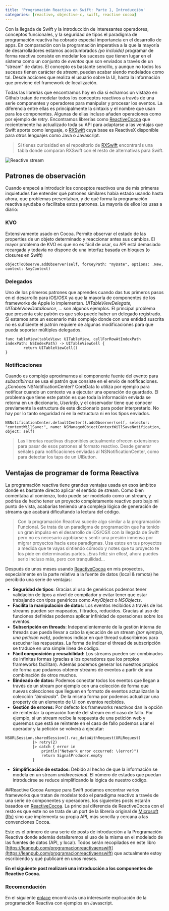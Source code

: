```yaml
---
title: 'Programación Reactiva en Swift: Parte 1, Introducción'
categories: [reactive, objective-c, swift, reactive cocoa]
---
```


Con la llegada de Swift y la introducción de interesantes operadores, conceptos funcionales, y la seguridad de tipos el paradigma de programación reactiva ha cobrado especial importancia en el desarrollo de apps. En comparación con la programación imperativa a la que la mayoría de desarrolladores estamos acostumbrados _(yo incluido)_ programar de forma reactiva consiste en modelar los sucesos que tienen lugar en el sistema como un conjunto de _eventos_ que son enviados a través de un “stream” de datos. El concepto es bastante sencillo, y aunque no todos los sucesos tienen carácter de _stream_, pueden acabar siendo modelados como tal. Desde acciones que realiza el usuario sobre la UI, hasta la información que proviene del framework de localización.

Todas las librerías que encontramos hoy en día si echamos un vistazo en Github tratan de modelar todos los conceptos reactivos a través de una serie componentes y operadores para manipular y procesar los eventos. La diferencia entre ellas es principalmente la sintaxis y el nombre que usan para los componentes. Algunas de ellas incluso añaden operaciones como por ejemplo de _retry_. Encontramos librerías como [ReactiveCocoa](https://github.com/ReactiveCocoa/ReactiveCocoa) que recientemente ha actualizado toda su API para adaptarse a las ventajas que Swift aporta como lenguaje, o [RXSwift](https://github.com/ReactiveX/RxSwift) cuya base es ReactiveX disponible para otros lenguajes como Java o Javascript.

> Si tienes curiosidad en el repositorio de [RXSwift](https://github.com/ReactiveX/RxSwift) encontrarás una tabla donde comparan RXSwift con el resto de alternativas para Swift.

![Reactive stream](/images/posts/reactive_sream.png)

## Patrones de observación

Cuando empecé a introducir los conceptos reactivos una de mis primeras inquietudes fue entender qué patrones similares había estado usando hasta ahora, que problemas presentaban, y de qué forma la programación reactiva ayudaba o facilitaba estos patrones. La mayoría de ellos los usas a diario:

### KVO

Extensivamente usado en Cocoa. Permite observar el estado de las properties de un objeto determinado y reaccionar antes sus cambios. El mayor problema de KVO es que no es fácil de usar, su API está demasiado recargada y todavía no dispone de una interfaz basada en bloques (o closures en Swift)

```language-swift
objectToObserve.addObserver(self, forKeyPath: "myDate", options: .New, context: &myContext)
```

### Delegados

Uno de los primeros patrones que aprendes cuando das tus primeros pasos en el desarrollo para iOS/OSX ya que la mayoría de componentes de los frameworks de Apple lo implementan. _UITableViewDelegate, UITableViewDataSource_, … son algunos ejemplos. El principal problema que presenta este patrón es que sólo puede haber un delegado registrado. Si estamos ante un escenario más complejo donde con una entidad suscrita no es suficiente el patrón requiere de algunas modificaciones para que pueda soportar múltiples delegados.

```language-swift
func tableView(tableView: UITableView, cellForRowAtIndexPath indexPath: NSIndexPath) -> UITableViewCell {
        return UITableViewCell()
}
```

### Notificaciones

Cuando es complejo aproximarnos al componente fuente del evento para _subscribirnos_ se usa el patrón que consiste en el envío de notificaciones. ¿Conóces NSNotificationCenter? CoreData lo utiliza por ejemplo para notificar cuando un contexto va a ejecutar una operación de guardado. El problema que tiene este patrón es que toda la información enviada se retorna en un diccionario, _UserInfo_, y el observador tiene que conocer previamente la estructura de este diccionario para poder interpretarlo. No hay por lo tanto seguridad ni en la estructura ni en los tipos enviados.

```language-swift
NSNotificationCenter.defaultCenter().addObserver(self, selector: "contextWillSave:", name: NSManagedObjectContextWillSaveNotification, object: self)
```

> Las librerías reactivas disponibles actualmente ofrecen extensiones para pasar de esos patrones al formato reactivo. Desde generar señales para notificaciones enviadas al NSNotificationCenter, como para detectar los taps de un UIButton.

## Ventajas de programar de forma Reactiva

La programación reactiva tiene grandes ventajas usada en esos ámbitos donde es bastante directo aplicar el sentido de stream. Como bien comentaba al comienzo, todo puede ser modelado como un stream, y podrías de hecho tener un proyecto completamente reactivo pero bajo mi punto de vista, acabarías teniendo una compleja lógica de generación de streams que acabará dificultando la lectura del código.

> Con la programación Reactiva sucede algo similar a la programación Funcional. Se trata de un paradigma de programación que ha tenido un gran impulso en el desarrollo de iOS/OSX con la llegada de Swift pero no es necesario agobiarse y sentir una presión inmensa por migrar proyectos hacia esos paradigmas. Usa estos en tus proyectos a medida que te vayas sintiendo cómodo y notes que tu proyecto te los pide en determinadas partes. ¡Eras feliz sin ellos!, ahora puedes serlo incluso más, pero con tranquilidad…

Después de unos meses usando [ReactiveCocoa](https://github.com/ReactiveCocoa/ReactiveCocoa) en mis proyectos, especialmente en la parte relativa a la fuente de datos (local & remota) he percibido una serie de ventajas:

- **Seguridad de tipos**: Gracias al uso de genéricos podemos tener validación de tipos a nivel de compilador y evitar tener que estar trabajando con tipos genéricos como _AnyObject_ o _NSObjects_.
- **Facilita la manipulación de datos**: Los eventos recibidos a través de los streams pueden ser mapeados, filtrados, reducidos. Gracias al uso de funciones definidas podemos aplicar infinidad de operaciones sobre los eventos.
- **Subscripción en threads**: Independientemente de la gestión interna de threads que pueda llevar a cabo la ejecución de un stream _(por ejemplo, una petición web)_, podemos indicar en qué thread subscribirnos para escuchar las respuestas. La forma de indicar el thread de subscripción se traduce en una simple linea de código.
- **Fácil composición y reusabilidad:** Los streams pueden ser combinados de infinitas formas (gracias a los operadores que los propios frameworks facilitan). Además podemos generar los nuestros propios de forma que podamos obtener streams de eventos a partir de una combinación de otros muchos.
- **Bindeado de datos:** Podemos conectar todos los eventos que llegan a través de un stream por ejemplo con una colección de forma que nuevas colecciones que lleguen en formato de eventos actualizarán la colección _“bindeada”_. De la misma forma por podemos actualizar una property de un elemento de UI con eventos recibidos.
- **Gestión de errores:** Por defecto los frameworks reactivos dan la opción de reintentar la operación fuente del stream en el caso de fallo. Por ejemplo, si un stream recibe la respuesta de una petición web y queremos que está se reintente en el caso de fallo podemos usar el operador y la petición se volverá a ejecutar:

```language-swift
NSURLSession.sharedSession().rac_dataWithRequest(URLRequest)
            |> retry(2)
            |> catch { error in
                println("Network error occurred: \(error)")
                return SignalProducer.empty
            }
```

- **Simplificación de estados:** Debido al hecho de que la información se modela en un stream _unidireccional_. El número de estados que puedan introducirse se reduce simplificando la lógica de nuestro código.

##Reactive Cocoa
Aunque para Swift podamos encontrar varios frameworks que tratan de modelar todo el paradigma reactivo a través de una serie de componentes y operadores, los siguientes posts estarán basados en [ReactiveCocoa](https://github.com/ReactiveCocoa/ReactiveCocoa). La principal diferencia de ReactiveCocoa con el resto es que este no se trata de un port de la librería original de [Microsoft (Rx)](https://msdn.microsoft.com/en-us/data/gg577609.aspx) sino que implementa su propia API, más sencilla y cercana a las convenciones Cocoa.

Este es el primero de una serie de posts de introducción a la Programación Reactiva donde además detallaremos el uso de la misma en el modelado de las fuentes de datos (API, y local). Todos serán recopilados en este libro [https://leanpub.com/programacionreactivaenswift](https://leanpub.com/programacionreactivaenswift) que actualmente estoy escribiendo y qué publicaré en unos meses.

**En el siguiente post realizaré una introducción a los componentes de Reactive Cocoa.**

### Recomendación

En el siguiente [enlace](https://gist.github.com/staltz/868e7e9bc2a7b8c1f754) encontrarás una interesante explicación de la programación Reactiva con ejemplos en Javascript.
